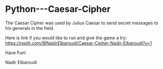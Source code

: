 # Python---Caesar-Cipher
The Caesar Cipher was used by Julius Caesar to send secret messages to his generals in the field. 

Here is link if you would like to run and give the game a try:
https://replit.com/@NadirElbaroudi/Caesar-Cipher-Nadir-Elbaroudi?v=1

Have Fun!

Nadir Elbaroudi
